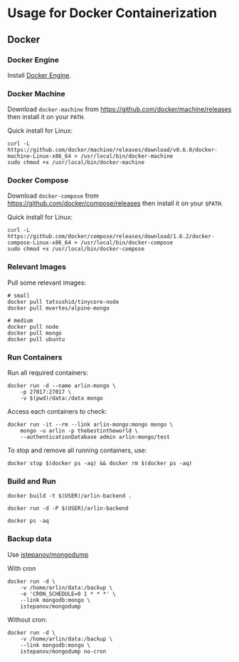 Usage for Docker Containerization
=================================

Docker
------

### Docker Engine

Install [Docker Engine](http://docker.com).

### Docker Machine

Download `docker-machine` from <https://github.com/docker/machine/releases> then install it on your `PATH`.

Quick install for Linux:

    curl -L https://github.com/docker/machine/releases/download/v0.6.0/docker-machine-Linux-x86_64 > /usr/local/bin/docker-machine
    sudo chmod +x /usr/local/bin/docker-machine

### Docker Compose

Download `docker-compose` from <https://github.com/docker/compose/releases> then install it on your `$PATH`.

Quick install for Linux:

    curl -L https://github.com/docker/compose/releases/download/1.6.2/docker-compose-Linux-x86_64 > /usr/local/bin/docker-compose
    sudo chmod +x /usr/local/bin/docker-compose

### Relevant Images

Pull some relevant images:

    # small
    docker pull tatsushid/tinycore-node
    docker pull mvertes/alpine-mongo

    # medium
    docker pull node
    docker pull mongo
    docker pull ubuntu

### Run Containers

Run all required containers:

    docker run -d --name arlin-mongo \
        -p 27017:27017 \
        -v $(pwd)/data:/data mongo

Access each containers to check:

    docker run -it --rm --link arlin-mongo:mongo mongo \
        mongo -u arlin -p thebestintheworld \
        --authenticationDatabase admin arlin-mongo/test

To stop and remove all running containers, use:

    docker stop $(docker ps -aq) && docker rm $(docker ps -aq)

### Build and Run

`docker build -t $(USER)/arlin-backend .`

`docker run -d -P $(USER)/arlin-backend`

`docker ps -aq`


### Backup data

Use [istepanov/mongodump](https://github.com/istepanov/docker-mongodump)


With cron

    docker run -d \
        -v /home/arlin/data:/backup \
        -e 'CRON_SCHEDULE=0 1 * * *' \
        --link mongodb:mongo \
        istepanov/mongodump

Without cron:

    docker run -d \
        -v /home/arlin/data:/backup \
        --link mongodb:mongo \
        istepanov/mongodump no-cron

